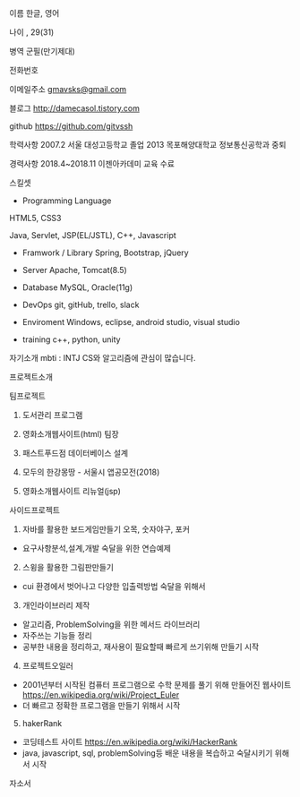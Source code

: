 이름 한글, 영어

나이 ,
29(31)

병역
군필(만기제대)

전화번호 

이메일주소
gmavsks@gmail.com

블로그 
http://damecasol.tistory.com

github
https://github.com/gitvssh

학력사항
2007.2 서울 대성고등학교 졸업
2013 목포해양대학교 정보통신공학과 중퇴

경력사항
2018.4~2018.11 이젠아카데미 교육 수료

스킬셋

- Programming Language

HTML5, CSS3

Java, Servlet, JSP(EL/JSTL), C++, Javascript

- Framwork / Library
Spring, Bootstrap, jQuery

- Server
Apache, Tomcat(8.5)

- Database
MySQL, Oracle(11g)

- DevOps
git, gitHub, trello, slack

- Enviroment
Windows, eclipse, android studio, visual studio

- training
c++, python, unity

자기소개
mbti : INTJ
CS와 알고리즘에 관심이 많습니다.


프로젝트소개 

팀프로젝트

1. 도서관리 프로그램

2. 영화소개웹사이트(html)
팀장
3. 패스트푸드점 데이터베이스 설계

4. 모두의 한강몽땅 - 서울시 앱공모전(2018)

5. 영화소개웹사이트 리뉴얼(jsp)

사이드프로젝트

1. 자바를 활용한 보드게임만들기
오목, 숫자야구, 포커
- 요구사항분석,설계,개발 숙달을 위한 연습예제

2. 스윙을 활용한 그림판만들기
- cui 환경에서 벗어나고 다양한 입출력방법 숙달을 위해서

3. 개인라이브러리 제작
- 알고리즘, ProblemSolving을 위한 메서드 라이브러리
- 자주쓰는 기능들 정리
- 공부한 내용을 정리하고, 재사용이 필요할때 빠르게 쓰기위해 만들기 시작

4. 프로젝트오일러
- 2001년부터 시작된 컴퓨터 프로그램으로 수학 문제를 풀기 위해 만들어진 웹사이트
https://en.wikipedia.org/wiki/Project_Euler
- 더 빠르고 정확한 프로그램을 만들기 위해서 시작

5. hakerRank
- 코딩테스트 사이트
https://en.wikipedia.org/wiki/HackerRank
- java, javascript, sql, problemSolving등 배운 내용을 복습하고 숙달시키기 위해서 시작

자소서
